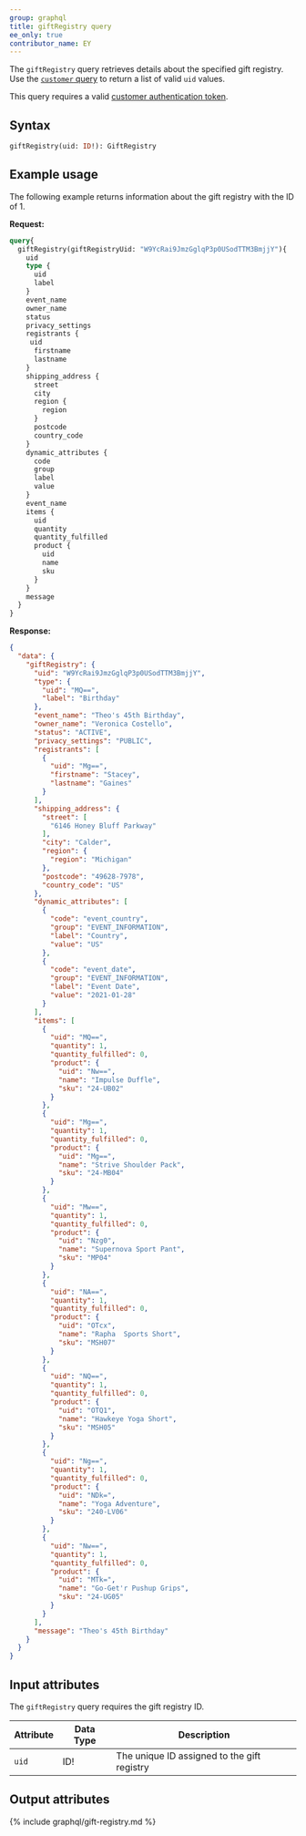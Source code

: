 ```yaml
---
group: graphql
title: giftRegistry query
ee_only: true   
contributor_name: EY
---
```


The `giftRegistry` query retrieves details about the specified gift registry. Use the [`customer` query]({{page.baseurl}}/graphql/queries/customer.html) to return a list of valid `uid` values.

This query requires a valid [customer authentication token]({{page.baseurl}}/graphql/mutations/generate-customer-token.html).

## Syntax

```graphql
giftRegistry(uid: ID!): GiftRegistry
```

## Example usage

The following example returns information about the gift registry with the ID of 1.

**Request:**

```graphql
query{
  giftRegistry(giftRegistryUid: "W9YcRai9JmzGglqP3p0USodTTM3BmjjY"){
    uid
    type {
      uid
      label
    }
    event_name
    owner_name
    status
    privacy_settings
    registrants {
     uid
      firstname
      lastname
    }
    shipping_address {
      street
      city
      region {
        region
      }
      postcode
      country_code
    }
    dynamic_attributes {
      code
      group
      label
      value
    }
    event_name
    items {
      uid
      quantity
      quantity_fulfilled
      product {
        uid
        name
        sku
      }
    }
    message
  }
}
```

**Response:**

```json
{
  "data": {
    "giftRegistry": {
      "uid": "W9YcRai9JmzGglqP3p0USodTTM3BmjjY",
      "type": {
        "uid": "MQ==",
        "label": "Birthday"
      },
      "event_name": "Theo's 45th Birthday",
      "owner_name": "Veronica Costello",
      "status": "ACTIVE",
      "privacy_settings": "PUBLIC",
      "registrants": [
        {
          "uid": "Mg==",
          "firstname": "Stacey",
          "lastname": "Gaines"
        }
      ],
      "shipping_address": {
        "street": [
          "6146 Honey Bluff Parkway"
        ],
        "city": "Calder",
        "region": {
          "region": "Michigan"
        },
        "postcode": "49628-7978",
        "country_code": "US"
      },
      "dynamic_attributes": [
        {
          "code": "event_country",
          "group": "EVENT_INFORMATION",
          "label": "Country",
          "value": "US"
        },
        {
          "code": "event_date",
          "group": "EVENT_INFORMATION",
          "label": "Event Date",
          "value": "2021-01-28"
        }
      ],
      "items": [
        {
          "uid": "MQ==",
          "quantity": 1,
          "quantity_fulfilled": 0,
          "product": {
            "uid": "Nw==",
            "name": "Impulse Duffle",
            "sku": "24-UB02"
          }
        },
        {
          "uid": "Mg==",
          "quantity": 1,
          "quantity_fulfilled": 0,
          "product": {
            "uid": "Mg==",
            "name": "Strive Shoulder Pack",
            "sku": "24-MB04"
          }
        },
        {
          "uid": "Mw==",
          "quantity": 1,
          "quantity_fulfilled": 0,
          "product": {
            "uid": "Nzg0",
            "name": "Supernova Sport Pant",
            "sku": "MP04"
          }
        },
        {
          "uid": "NA==",
          "quantity": 1,
          "quantity_fulfilled": 0,
          "product": {
            "uid": "OTcx",
            "name": "Rapha  Sports Short",
            "sku": "MSH07"
          }
        },
        {
          "uid": "NQ==",
          "quantity": 1,
          "quantity_fulfilled": 0,
          "product": {
            "uid": "OTQ1",
            "name": "Hawkeye Yoga Short",
            "sku": "MSH05"
          }
        },
        {
          "uid": "Ng==",
          "quantity": 1,
          "quantity_fulfilled": 0,
          "product": {
            "uid": "NDk=",
            "name": "Yoga Adventure",
            "sku": "240-LV06"
          }
        },
        {
          "uid": "Nw==",
          "quantity": 1,
          "quantity_fulfilled": 0,
          "product": {
            "uid": "MTk=",
            "name": "Go-Get'r Pushup Grips",
            "sku": "24-UG05"
          }
        }
      ],
      "message": "Theo's 45th Birthday"
    }
  }
}
```

## Input attributes

The `giftRegistry` query requires the gift registry ID.

Attribute |  Data Type | Description
--- | --- | ---
`uid` | ID! | The unique ID assigned to the gift registry

## Output attributes

{% include graphql/gift-registry.md %}
